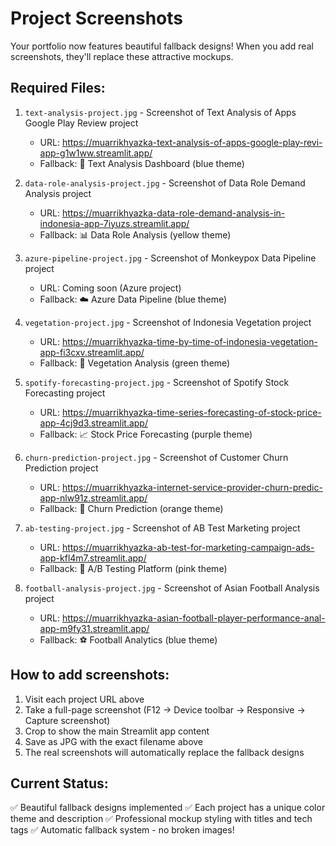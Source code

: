 # Project Screenshots

Your portfolio now features beautiful fallback designs! When you add real screenshots, they'll replace these attractive mockups.

## Required Files:
1. `text-analysis-project.jpg` - Screenshot of Text Analysis of Apps Google Play Review project
   - URL: https://muarrikhyazka-text-analysis-of-apps-google-play-revi-app-g1w1ww.streamlit.app/
   - Fallback: 📝 Text Analysis Dashboard (blue theme)

2. `data-role-analysis-project.jpg` - Screenshot of Data Role Demand Analysis project  
   - URL: https://muarrikhyazka-data-role-demand-analysis-in-indonesia-app-7iyuzs.streamlit.app/
   - Fallback: 📊 Data Role Analysis (yellow theme)

3. `azure-pipeline-project.jpg` - Screenshot of Monkeypox Data Pipeline project
   - URL: Coming soon (Azure project)
   - Fallback: ☁️ Azure Data Pipeline (blue theme)

4. `vegetation-project.jpg` - Screenshot of Indonesia Vegetation project
   - URL: https://muarrikhyazka-time-by-time-of-indonesia-vegetation-app-fi3cxv.streamlit.app/
   - Fallback: 🌿 Vegetation Analysis (green theme)

5. `spotify-forecasting-project.jpg` - Screenshot of Spotify Stock Forecasting project
   - URL: https://muarrikhyazka-time-series-forecasting-of-stock-price-app-4cj9d3.streamlit.app/
   - Fallback: 📈 Stock Price Forecasting (purple theme)

6. `churn-prediction-project.jpg` - Screenshot of Customer Churn Prediction project
   - URL: https://muarrikhyazka-internet-service-provider-churn-predic-app-nlw91z.streamlit.app/
   - Fallback: 🎯 Churn Prediction (orange theme)

7. `ab-testing-project.jpg` - Screenshot of AB Test Marketing project
   - URL: https://muarrikhyazka-ab-test-for-marketing-campaign-ads-app-kfl4m7.streamlit.app/
   - Fallback: 🧪 A/B Testing Platform (pink theme)

8. `football-analysis-project.jpg` - Screenshot of Asian Football Analysis project
   - URL: https://muarrikhyazka-asian-football-player-performance-anal-app-m9fy31.streamlit.app/
   - Fallback: ⚽ Football Analytics (blue theme)

## How to add screenshots:
1. Visit each project URL above
2. Take a full-page screenshot (F12 → Device toolbar → Responsive → Capture screenshot)
3. Crop to show the main Streamlit app content
4. Save as JPG with the exact filename above
5. The real screenshots will automatically replace the fallback designs

## Current Status:
✅ Beautiful fallback designs implemented
✅ Each project has a unique color theme and description
✅ Professional mockup styling with titles and tech tags
✅ Automatic fallback system - no broken images!